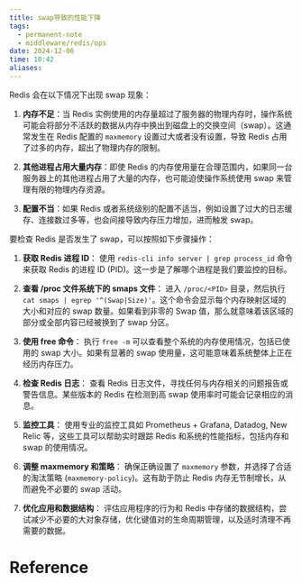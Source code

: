 ```yaml
---
title: swap导致的性能下降
tags:
  - permanent-note
  - middleware/redis/ops
date: 2024-12-06
time: 10:42
aliases:
---
```

Redis 会在以下情况下出现 swap 现象：

1. **内存不足**：当 Redis 实例使用的内存量超过了服务器的物理内存时，操作系统可能会将部分不活跃的数据从内存中换出到磁盘上的交换空间（swap）。这通常发生在 Redis 配置的 `maxmemory` 设置过大或者没有设置，导致 Redis 占用了过多的内存，超出了物理内存的限制。

2. **其他进程占用大量内存**：即使 Redis 的内存使用量在合理范围内，如果同一台服务器上的其他进程占用了大量的内存，也可能迫使操作系统使用 swap 来管理有限的物理内存资源。

3. **配置不当**：如果 Redis 或者系统级别的配置不适当，例如设置了过大的日志缓存、连接数过多等，也会间接导致内存压力增加，进而触发 swap。

要检查 Redis 是否发生了 swap，可以按照如下步骤操作：

1. **获取 Redis 进程 ID**：
   使用 `redis-cli info server | grep process_id` 命令来获取 Redis 的进程 ID (PID)。这一步是了解哪个进程是我们要监控的目标。

2. **查看 /proc 文件系统下的 smaps 文件**：
   进入 `/proc/<PID>` 目录，然后执行 `cat smaps | egrep '^(Swap|Size)'`。这个命令会显示每个内存映射区域的大小和对应的 swap 数量。如果看到非零的 Swap 值，那么就意味着该区域的部分或全部内容已经被换到了 swap 分区。

3. **使用 free 命令**：
   执行 `free -m` 可以查看整个系统的内存使用情况，包括已使用的 swap 大小。如果有显著的 swap 使用量，这可能意味着系统整体上正在经历内存压力。

4. **检查 Redis 日志**：
   查看 Redis 日志文件，寻找任何与内存相关的问题报告或警告信息。某些版本的 Redis 在检测到高 swap 使用率时可能会记录相应的消息。

5. **监控工具**：
   使用专业的监控工具如 Prometheus + Grafana, Datadog, New Relic 等，这些工具可以帮助实时跟踪 Redis 和系统的性能指标，包括内存和 swap 的使用情况。

6. **调整 maxmemory 和策略**：
   确保正确设置了 `maxmemory` 参数，并选择了合适的淘汰策略 (`maxmemory-policy`)。这有助于防止 Redis 内存无节制增长，从而避免不必要的 swap 活动。

7. **优化应用和数据结构**：
   评估应用程序的行为和 Redis 中存储的数据结构，尝试减少不必要的大对象存储，优化键值对的生命周期管理，以及适时清理不再需要的数据。
# Reference